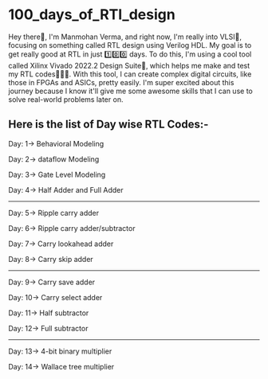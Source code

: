 # 100_days_of_RTl_design
Hey there👋, I'm Manmohan Verma, and right now, I'm really into VLSI🎯, focusing on something called RTL design using Verilog HDL. My goal is to get really good at RTL in just 1️⃣0️⃣0️⃣ days. To do this, I'm using a cool tool called Xilinx Vivado 2022.2 Design Suite🚀, which helps me make and test my RTL codes👨🏼‍💻. With this tool, I can create complex digital circuits, like those in FPGAs and ASICs, pretty easily. I'm super excited about this journey because I know it'll give me some awesome skills that I can use to solve real-world problems later on.

Here is the list of Day wise RTL Codes:-
----------------------------------------------------------------------------------------------------------------------------------------------------------------------------
Day: 1-> Behavioral Modeling 

Day: 2-> dataflow Modeling 

Day: 3-> Gate Level Modeling 

Day: 4-> Half Adder and Full Adder 

--------------------------------------------------------------------------------------------------------------------------------------------------------------------------
Day: 5-> Ripple carry adder

Day: 6-> Ripple carry adder/subtractor

Day: 7-> Carry lookahead adder 

Day: 8-> Carry skip adder 

--------------------------------------------------------------------------------------------------------------------------------------------------------------------------
Day: 9-> Carry save adder 

Day: 10-> Carry select adder 

Day: 11-> Half subtractor 

Day: 12-> Full subtractor 

--------------------------------------------------------------------------------------------------------------------------------------------------------------------------
Day: 13-> 4-bit binary multiplier

Day: 14-> Wallace tree multiplier
